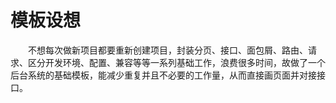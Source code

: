 # 模板设想  
&emsp;&emsp;不想每次做新项目都要重新创建项目，封装分页、接口、面包屑、路由、请求、区分开发环境、配置、兼容等等一系列基础工作，浪费很多时间，故做了一个后台系统的基础模板，能减少重复并且不必要的工作量，从而直接画页面并对接接口。   
